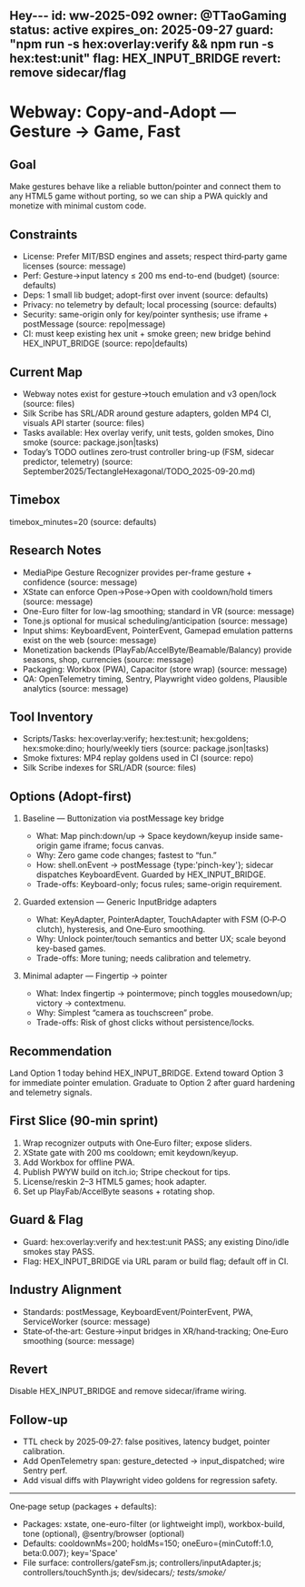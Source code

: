 Hey---
id: ww-2025-092
owner: @TTaoGaming
status: active
expires_on: 2025-09-27
guard: "npm run -s hex:overlay:verify && npm run -s hex:test:unit"
flag: HEX_INPUT_BRIDGE
revert: remove sidecar/flag
---
# Webway: Copy-and-Adopt — Gesture → Game, Fast

## Goal

Make gestures behave like a reliable button/pointer and connect them to any HTML5 game without porting, so we can ship a PWA quickly and monetize with minimal custom code.

## Constraints

- License: Prefer MIT/BSD engines and assets; respect third‑party game licenses (source: message)
- Perf: Gesture→input latency ≤ 200 ms end-to-end (budget) (source: defaults)
- Deps: 1 small lib budget; adopt-first over invent (source: defaults)
- Privacy: no telemetry by default; local processing (source: defaults)
- Security: same-origin only for key/pointer synthesis; use iframe + postMessage (source: repo|message)
- CI: must keep existing hex unit + smoke green; new bridge behind HEX_INPUT_BRIDGE (source: repo|defaults)

## Current Map

- Webway notes exist for gesture→touch emulation and v3 open/lock (source: files)
- Silk Scribe has SRL/ADR around gesture adapters, golden MP4 CI, visuals API starter (source: files)
- Tasks available: Hex overlay verify, unit tests, golden smokes, Dino smoke (source: package.json|tasks)
- Today’s TODO outlines zero‑trust controller bring-up (FSM, sidecar predictor, telemetry) (source: September2025/TectangleHexagonal/TODO_2025-09-20.md)

## Timebox

timebox_minutes=20 (source: defaults)

## Research Notes

- MediaPipe Gesture Recognizer provides per-frame gesture + confidence (source: message)
- XState can enforce Open→Pose→Open with cooldown/hold timers (source: message)
- One-Euro filter for low-lag smoothing; standard in VR (source: message)
- Tone.js optional for musical scheduling/anticipation (source: message)
- Input shims: KeyboardEvent, PointerEvent, Gamepad emulation patterns exist on the web (source: message)
- Monetization backends (PlayFab/AccelByte/Beamable/Balancy) provide seasons, shop, currencies (source: message)
- Packaging: Workbox (PWA), Capacitor (store wrap) (source: message)
- QA: OpenTelemetry timing, Sentry, Playwright video goldens, Plausible analytics (source: message)

## Tool Inventory

- Scripts/Tasks: hex:overlay:verify; hex:test:unit; hex:goldens; hex:smoke:dino; hourly/weekly tiers (source: package.json|tasks)
- Smoke fixtures: MP4 replay goldens used in CI (source: repo)
- Silk Scribe indexes for SRL/ADR (source: files)

## Options (Adopt-first)

1. Baseline — Buttonization via postMessage key bridge
   - What: Map pinch:down/up → Space keydown/keyup inside same-origin game iframe; focus canvas.
   - Why: Zero game code changes; fastest to “fun.”
   - How: shell.onEvent → postMessage {type:'pinch-key'}; sidecar dispatches KeyboardEvent. Guarded by HEX_INPUT_BRIDGE.
   - Trade-offs: Keyboard-only; focus rules; same-origin requirement.

2. Guarded extension — Generic InputBridge adapters
   - What: KeyAdapter, PointerAdapter, TouchAdapter with FSM (O‑P‑O clutch), hysteresis, and One‑Euro smoothing.
   - Why: Unlock pointer/touch semantics and better UX; scale beyond key-based games.
   - Trade-offs: More tuning; needs calibration and telemetry.

3. Minimal adapter — Fingertip → pointer
   - What: Index fingertip → pointermove; pinch toggles mousedown/up; victory → contextmenu.
   - Why: Simplest “camera as touchscreen” probe.
   - Trade-offs: Risk of ghost clicks without persistence/locks.

## Recommendation

Land Option 1 today behind HEX_INPUT_BRIDGE. Extend toward Option 3 for immediate pointer emulation. Graduate to Option 2 after guard hardening and telemetry signals.

## First Slice (90‑min sprint)

1) Wrap recognizer outputs with One‑Euro filter; expose sliders.
2) XState gate with 200 ms cooldown; emit keydown/keyup.
3) Add Workbox for offline PWA.
4) Publish PWYW build on itch.io; Stripe checkout for tips.
5) License/reskin 2–3 HTML5 games; hook adapter.
6) Set up PlayFab/AccelByte seasons + rotating shop.

## Guard & Flag

- Guard: hex:overlay:verify and hex:test:unit PASS; any existing Dino/idle smokes stay PASS.
- Flag: HEX_INPUT_BRIDGE via URL param or build flag; default off in CI.

## Industry Alignment

- Standards: postMessage, KeyboardEvent/PointerEvent, PWA, ServiceWorker (source: message)
- State‑of‑the‑art: Gesture→input bridges in XR/hand‑tracking; One‑Euro smoothing (source: message)

## Revert

Disable HEX_INPUT_BRIDGE and remove sidecar/iframe wiring.

## Follow-up

- TTL check by 2025‑09‑27: false positives, latency budget, pointer calibration.
- Add OpenTelemetry span: gesture_detected → input_dispatched; wire Sentry perf.
- Add visual diffs with Playwright video goldens for regression safety.

---

One‑page setup (packages + defaults):

- Packages: xstate, one-euro-filter (or lightweight impl), workbox-build, tone (optional), @sentry/browser (optional)
- Defaults: cooldownMs=200; holdMs=150; oneEuro={minCutoff:1.0, beta:0.007}; key='Space'
- File surface: controllers/gateFsm.js; controllers/inputAdapter.js; controllers/touchSynth.js; dev/sidecars/*; tests/smoke/*
